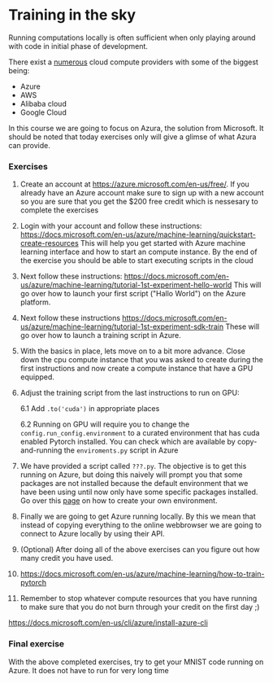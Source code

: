 # Training in the sky
Running computations locally is often sufficient when only playing around with code in
initial phase of development.

There exist a [numerous](https://github.com/zszazi/Deep-learning-in-cloud) cloud compute providers with
some of the biggest being:
* Azure
* AWS
* Alibaba cloud
* Google Cloud

In this course we are going to focus on Azura, the solution from Microsoft. It should be noted that
today exercises only will give a glimse of what Azura can provide.

### Exercises

1. Create an account at https://azure.microsoft.com/en-us/free/. If you already have an Azure account make
   sure to sign up with a new account so you are sure that you get the $200 free credit which is nessesary to
   complete the exercises
   
2. Login with your account and follow these instructions:
   https://docs.microsoft.com/en-us/azure/machine-learning/quickstart-create-resources
   This will help you get started with Azure machine learning interface and how to start an compute
   instance. By the end of the exercise you should be able to start executing scripts in the cloud
   
3. Next follow these instructions:
   https://docs.microsoft.com/en-us/azure/machine-learning/tutorial-1st-experiment-hello-world
   This will go over how to launch your first script ("Hallo World") on the Azure platform.
   
4. Next follow these instructions
   https://docs.microsoft.com/en-us/azure/machine-learning/tutorial-1st-experiment-sdk-train
   These will go over how to launch a training script in Azure.
   
5. With the basics in place, lets move on to a bit more advance. Close down the cpu compute instance
   that you was asked to create during the first instructions and now create a compute instance that
   have a GPU equipped.
   
6. Adjust the training script from the last instructions to run on GPU:

   6.1 Add `.to('cuda')` in appropriate places
   
   6.2 Running on GPU will require you to change the `config.run_config.environment` to a curated environment 
       that has cuda enabled Pytorch installed. You can check which are available by copy-and-running the
       `enviroments.py` script in Azure

7. We have provided a script called `???.py`. The objective is to get this running on Azure, but doing this
   naively will prompt you that some packages are not installed because the default environment that we have
   been using until now only have some specific packages installed. Go over this 
   [page](https://docs.microsoft.com/en-us/azure/machine-learning/how-to-use-environments) on how to
   create your own environment.
   
8. Finally we are going to get Azure running locally. By this we mean that instead of copying everything
   to the online webbrowser we are going to connect to Azure locally by using their API.

9. (Optional) After doing all of the above exercises can you figure out how many credit you have used.

10. https://docs.microsoft.com/en-us/azure/machine-learning/how-to-train-pytorch


10. Remember to stop whatever compute resources that you have running to make sure that you do not burn
    through your credit on the first day ;)


https://docs.microsoft.com/en-us/cli/azure/install-azure-cli


### Final exercise

With the above completed exercises, try to get your MNIST code running on Azure. It does not have to
run for very long time